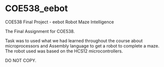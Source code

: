 # COE538_eebot
COE538 Final Project - eebot Robot Maze Intelligence 

The Final Assignment for COE538. 

Task was to used what we had learned throughout the course about microprocessors and Assembly language to get a robot to complete a maze.
The robot used was based on the HCS12 microcontrollers.

DO NOT COPY.
